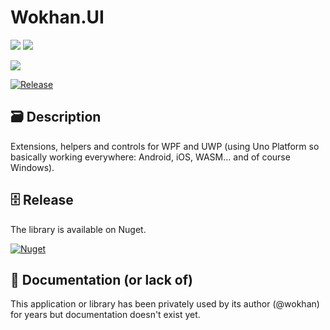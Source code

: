 # Wokhan.UI

![](https://img.shields.io/badge/.NET6.0-windows-blue?logo=windows)
![](https://img.shields.io/badge/.NET6.0-android-green?logo=android)

![](https://img.shields.io/badge/Status-Active-green) 

[![Release](https://github.com/wokhan/Wokhan.UI/actions/workflows/dotnet.yml/badge.svg)](https://github.com/wokhan/Wokhan.UI/actions/workflows/dotnet.yml)

## 🗃️ Description
Extensions, helpers and controls for WPF and UWP (using Uno Platform so basically working everywhere: Android, iOS, WASM... and of course Windows).

## 🗄️ Release

The library is available on Nuget. 

[![Nuget](https://img.shields.io/nuget/v/Wokhan.UI)](https://www.nuget.org/packages/Wokhan.UI) 

## 📒 Documentation (or lack of)

This application or library has been privately used by its author (@wokhan) for years but documentation doesn't exist yet.

